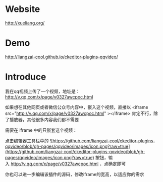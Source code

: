 # Website
 http://xueliang.org/

# Demo
 http://liangzai-cool.github.io/ckeditor-plugins-qqvideo/

# Introduce

我在qq视频上传了一个视频，地址是：http://v.qq.com/x/page/v0327awcpoc.html

如果想在其他网页或者微信公众号内容中，嵌入这个视频，直接以 &lt;iframe src=&quot;http://v.qq.com/x/page/v0327awcpoc.html&quot; &gt;&lt;/iframe&gt; 肯定不行，除了播放器，其他很多内容我们都不需要

需要在 iframe 中的只嵌套这个视频：

点击编辑器工具栏中的 ![https://github.com/liangzai-cool/ckeditor-plugins-qqvideo/blob/gh-pages/qqvideo/images/icon.png?raw=true](https://github.com/liangzai-cool/ckeditor-plugins-qqvideo/blob/gh-pages/qqvideo/images/icon.png?raw=true) 按钮，输入 http://v.qq.com/x/page/v0327awcpoc.html ，点确定即可

你也可以进一步编辑该插件的源码，修改iframe的宽高，以适应你的需求
